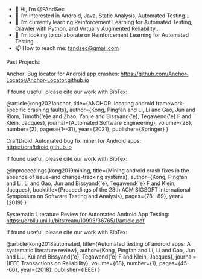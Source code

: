 - 👋 Hi, I’m @FAndSec
- 👀 I’m interested in Android, Java, Static Analysis, Automated Testing...
- 🌱 I’m currently learning Reinforcement Learning for Automated Testing, Crawler with Python, and Virtually Augmented Reliability...
- 💞️ I’m looking to collaborate on Reinforcement Learning for Automated Testing...
- 📫 How to reach me: fandsec@gmail.com

<!---
FAndSec/FAndSec is a ✨ special ✨ repository because its `README.md` (this file) appears on your GitHub profile.
You can click the Preview link to take a look at your changes.
--->
Past Projects:

Anchor: Bug locator for Android app crashes:
https://github.com/Anchor-Locator/Anchor-Locator.github.io

If found useful, please cite our work with BibTex:

@article{kong2021anchor,
  title={ANCHOR: locating android framework-specific crashing faults},
  author={Kong, Pingfan and Li, Li and Gao, Jun and Riom, Timoth{\'e}e and Zhao, Yanjie and Bissyand{\'e}, Tegawend{\'e} F and Klein, Jacques},
  journal={Automated Software Engineering},
  volume={28},
  number={2},
  pages={1--31},
  year={2021},
  publisher={Springer}
}

CraftDroid: Automated bug fix miner for Android apps:
https://craftdroid.github.io

If found useful, please cite our work with BibTex:

@inproceedings{kong2019mining,
  title={Mining android crash fixes in the absence of issue-and change-tracking systems},
  author={Kong, Pingfan and Li, Li and Gao, Jun and Bissyand{\'e}, Tegawend{\'e} F and Klein, Jacques},
  booktitle={Proceedings of the 28th ACM SIGSOFT International Symposium on Software Testing and Analysis},
  pages={78--89},
  year={2019}
}

Systematic Literature Review for Automated Android App Testing:
https://orbilu.uni.lu/bitstream/10993/36765/1/article.pdf

If found useful, please cite our work with BibTex:

@article{kong2018automated,
  title={Automated testing of android apps: A systematic literature review},
  author={Kong, Pingfan and Li, Li and Gao, Jun and Liu, Kui and Bissyand{\'e}, Tegawend{\'e} F and Klein, Jacques},
  journal={IEEE Transactions on Reliability},
  volume={68},
  number={1},
  pages={45--66},
  year={2018},
  publisher={IEEE}
}
